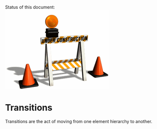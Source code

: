 Status of this document:
![](../_assets/under-construction-flashing-barracade-animation.gif)

# Transitions

Transitions are the act of moving from one element hierarchy to another.
